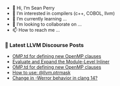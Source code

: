 - 👋 Hi, I’m Sean Perry
- 👀 I’m interested in compilers (c++, COBOL, llvm)
- 🌱 I’m currently learning ...
- 💞️ I’m looking to collaborate on ...
- 📫 How to reach me ...

<!---
s66perry/s66perry is a ✨ special ✨ repository because its `README.md` (this file) appears on your GitHub profile.
You can click the Preview link to take a look at your changes.
--->
### 📕 Latest LLVM Discourse Posts

<!-- DISCOURSE-LLVM:START -->
- [OMP.td for defining new OpenMP clauses](https://discourse.llvm.org/t/omp-td-for-defining-new-openmp-clauses/61680#post_2)
- [Evaluate and Expand the Module-Level Inliner](https://discourse.llvm.org/t/evaluate-and-expand-the-module-level-inliner/60525#post_4)
- [OMP.td for defining new OpenMP clauses](https://discourse.llvm.org/t/omp-td-for-defining-new-openmp-clauses/61680#post_1)
- [How to use: @llvm.ptrmask](https://discourse.llvm.org/t/how-to-use-llvm-ptrmask/61624#post_3)
- [Change in -Werror behavior in clang 14?](https://discourse.llvm.org/t/change-in-werror-behavior-in-clang-14/61677#post_2)
<!-- DISCOURSE-LLVM:END -->
